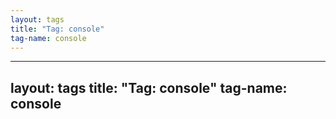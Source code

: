 ```yaml
---
layout: tags
title: "Tag: console"
tag-name: console
---
```

---
layout: tags
title: "Tag: console"
tag-name: console
---

